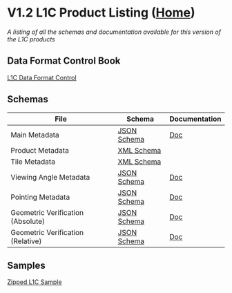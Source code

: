 # V1.2 L1C Product Listing ([Home](../../../README.md))

*A listing of all the schemas and documentation available for this version of the L1C products*

## Data Format Control Book

[L1C Data Format Control](../docs/FarEarth-L1C-Data-Format-Control-Book-V1.2.pdf)

## Schemas

| File     | Schema      | Documentation      |
| ------------- | ------------- | ------------- |
| Main Metadata | [JSON Schema](METADATA_V1_2.json) | [Doc](METADATA_V1_2.md) |
| Product Metadata | [XML Schema](PRODUCT_METADATA_V1_2.xsd) |  |
| Tile Metadata | [XML Schema](TILE_METADATA_V1_2.xsd) |  |
| Viewing Angle Metadata | [JSON Schema](VIEW_ANGLES_V1_2.json) | [Doc](VIEW_ANGLES_V1_2.md) |
| Pointing Metadata | [JSON Schema](POINTING_V1_2.json) | [Doc](POINTING_V1_2.md) |
| Geometric Verification (Absolute) | [JSON Schema](GVER_ABS_V1_2.json) | [Doc](GVER_ABS_V1_2.md) |
| Geometric Verification (Relative) | [JSON Schema](GVER_REL_V1_2.json) | [Doc](GVER_REL_V1_2.md) |

## Samples

[Zipped L1C Sample](https://stfarearth3b2cstatic.blob.core.windows.net/product-samples/products/v1.2/L1C/LANDSAT-9_OLI_20220804T083603_20220804T083634_L1C_R1C1.zip)
